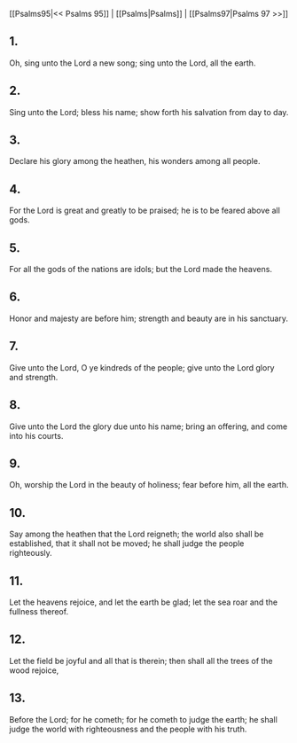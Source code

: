 [[Psalms95|<< Psalms 95]] | [[Psalms|Psalms]] | [[Psalms97|Psalms 97 >>]]
## 1.
Oh, sing unto the Lord a new song; sing unto the Lord, all the earth.
## 2.
Sing unto the Lord; bless his name; show forth his salvation from day to day.
## 3.
Declare his glory among the heathen, his wonders among all people.
## 4.
For the Lord is great and greatly to be praised; he is to be feared above all gods.
## 5.
For all the gods of the nations are idols; but the Lord made the heavens.
## 6.
Honor and majesty are before him; strength and beauty are in his sanctuary.
## 7.
Give unto the Lord, O ye kindreds of the people; give unto the Lord glory and strength.
## 8.
Give unto the Lord the glory due unto his name; bring an offering, and come into his courts.
## 9.
Oh, worship the Lord in the beauty of holiness; fear before him, all the earth.
## 10.
Say among the heathen that the Lord reigneth; the world also shall be established, that it shall not be moved; he shall judge the people righteously.
## 11.
Let the heavens rejoice, and let the earth be glad; let the sea roar and the fullness thereof.
## 12.
Let the field be joyful and all that is therein; then shall all the trees of the wood rejoice,
## 13.
Before the Lord; for he cometh; for he cometh to judge the earth; he shall judge the world with righteousness and the people with his truth.

